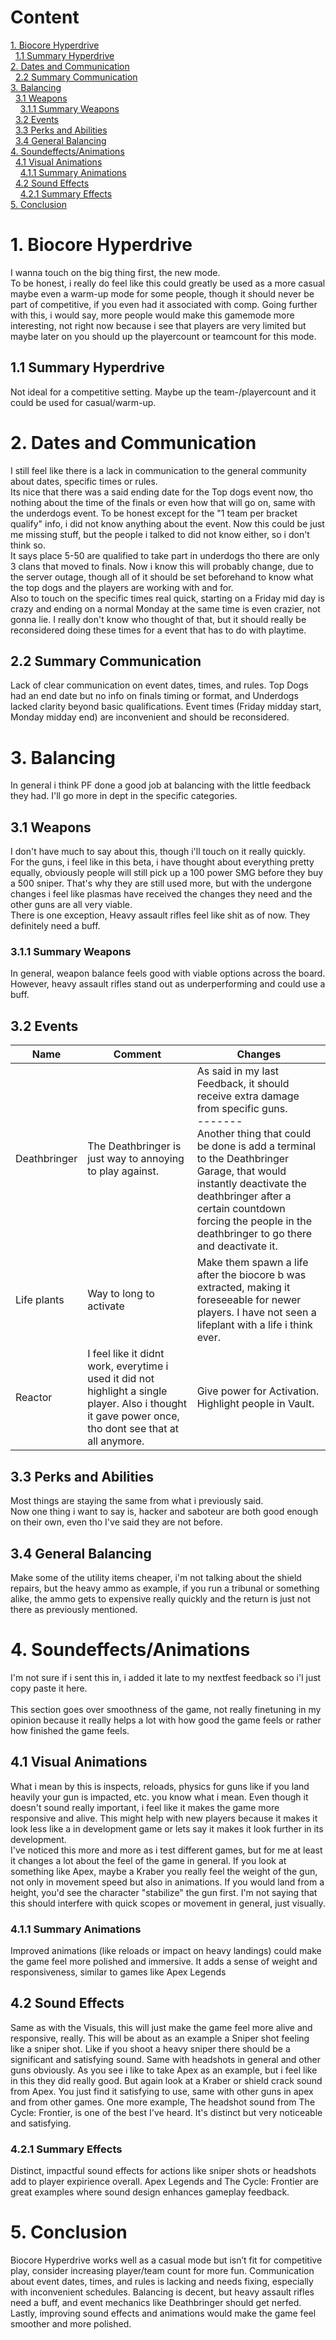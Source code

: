 # Content
[1. Biocore Hyperdrive](#1-Biocore-Hyperdrive)<br>
&nbsp;&nbsp;[1.1 Summary Hyperdrive](#11-Summary-Hyperdrive)<br>
[2. Dates and Communication](#2-Dates-and-Communication)<br>
&nbsp;&nbsp;[2.2 Summary Communication](#22-Summary-Communication)<br>
[3. Balancing](#3-Balancing)<br>
&nbsp;&nbsp;[3.1 Weapons](#31-Weapons)<br>
&nbsp;&nbsp;&nbsp;&nbsp;[3.1.1 Summary Weapons](#311-Summary-Weapons)<br>
&nbsp;&nbsp;[3.2 Events](32-Events)<br>
&nbsp;&nbsp;[3.3 Perks and Abilities](#33-Perks-and-Abilities)<br>
&nbsp;&nbsp;[3.4 General Balancing](#34-General-Balancing)<br>
[4. Soundeffects/Animations](#4-SoundeffectsAnimations)<br>
&nbsp;&nbsp;[4.1 Visual Animations](#41-Visual-Animations)<br>
&nbsp;&nbsp;&nbsp;&nbsp;[4.1.1 Summary Animations](#411-Summary-Animations)<br>
&nbsp;&nbsp;[4.2 Sound Effects](#42-Sound-Effects)<br>
&nbsp;&nbsp;&nbsp;&nbsp;[4.2.1 Summary Effects](#421-Summary-Effects)<br>
[5. Conclusion](#5-Conclusion)<br>

# 1. Biocore Hyperdrive
I wanna touch on the big thing first, the new mode.<br>
To be honest, i really do feel like this could greatly be used as a more casual maybe even a warm-up mode for some people, though it should never be part of competitive, if you even had it associated with comp. Going further with this, i would say, more people would make this gamemode more interesting, not right now because i see that players are very limited but maybe later on you should up the playercount or teamcount for this mode.

## 1.1 Summary Hyperdrive
Not ideal for a competitive setting. Maybe up the team-/playercount and it could be used for casual/warm-up.

# 2. Dates and Communication
I still feel like there is a lack in communication to the general community about dates, specific times or rules.<br>
Its nice that there was a said ending date for the Top dogs event now, tho nothing about the time of the finals or even how that will go on, same with the underdogs event. To be honest except for the "1 team per bracket qualify" info, i did not know anything about the event. Now this could be just me missing stuff, but the people i talked to did not know either, so i don't think so.<br>
It says place 5-50 are qualified to take part in underdogs tho there are only 3 clans that moved to finals. Now i know this will probably change, due to the server outage, though all of it should be set beforehand to know what the top dogs and the players are working with and for.<br>
Also to touch on the specific times real quick, starting on a Friday mid day is crazy and ending on a normal Monday at the same time is even crazier, not gonna lie. I really don't know who thought of that, but it should really be reconsidered doing these times for a event that has to do with playtime. <br>

## 2.2 Summary Communication
Lack of clear communication on event dates, times, and rules. Top Dogs had an end date but no info on finals timing or format, and Underdogs lacked clarity beyond basic qualifications. Event times (Friday midday start, Monday midday end) are inconvenient and should be reconsidered.


# 3. Balancing
In general i think PF done a good job at balancing with the little feedback they had. I'll go more in dept in the specific categories.

## 3.1 Weapons
I don't have much to say about this, though i'll touch on it really quickly.<br>
For the guns, i feel like in this beta, i have thought about everything pretty equally, obviously people will still pick up a 100 power SMG before they buy a 500 sniper. That's why they are still used more, but with the undergone changes i feel like plasmas have received the changes they need and the other guns are all very viable.<br>
There is one exception, Heavy assault rifles feel like shit as of now. They definitely need a buff.

### 3.1.1 Summary Weapons
In general, weapon balance feels good with viable options across the board. However, heavy assault rifles stand out as underperforming and could use a buff.


## 3.2 Events

| Name         | Comment                                                                                                                                                | Changes                                                                                                                                                                                                                                                                                                                       |
| ------------ | ------------------------------------------------------------------------------------------------------------------------------------------------------ | ----------------------------------------------------------------------------------------------------------------------------------------------------------------------------------------------------------------------------------------------------------------------------------------------------------------------------- |
| Deathbringer | The Deathbringer is just way to annoying to play against.                                                                                              | As said in my last Feedback, it should receive extra damage from specific guns.<br>-------<br>Another thing that could be done is add a terminal to the Deathbringer Garage, that would instantly deactivate the deathbringer after a certain countdown forcing the people in the deathbringer to go there and deactivate it. |
| Life plants  | Way to long to activate                                                                                                                                | Make them spawn a life after the biocore b was extracted, making it foreseeable for newer players. I have not seen a lifeplant with a life i think ever.                                                                                                                                                                      |
| Reactor      | I feel like it didnt work, everytime i used it did not highlight a single player. Also i thought it gave power once, tho dont see that at all anymore. | Give power for Activation.<br>Highlight people in Vault.                                                                                                                                                                                                                                                                      |

## 3.3 Perks and Abilities
Most things are staying the same from what i previously said.<br>
Now one thing i want to say is, hacker and saboteur are both good enough on their own, even tho I've said they are not before.



## 3.4 General Balancing
Make some of the utility items cheaper, i'm not talking about the shield repairs, but the heavy ammo as example, if you run a tribunal or something alike, the ammo gets to expensive really quickly and the return is just not there as previously mentioned.


# 4. Soundeffects/Animations
I'm not sure if i sent this in, i added it late to my nextfest feedback so i'l just copy paste it here.<br>
<br>
This section goes over smoothness of the game, not really finetuning in my opinion because it really helps a lot with how good the game feels or rather how finished the game feels.

## 4.1 Visual Animations
What i mean by this is inspects, reloads, physics for guns like if you land heavily your gun is impacted, etc. you know what i mean. Even though it doesn't sound really important, i feel like it makes the game more responsive and alive. This might help with new players because it makes it look less like a in development game or lets say it makes it look further in its development. <br>
I've noticed this more and more as i test different games, but for me at least it changes a lot about the feel of the game in general. If you look at something like Apex, maybe a Kraber you really feel the weight of the gun, not only in movement speed but also in animations. If you would land from a height, you'd see the character "stabilize" the gun first. I'm not saying that this should interfere with quick scopes or movement in general, just visually.

### 4.1.1 Summary Animations
Improved animations (like reloads or impact on heavy landings) could make the game feel more polished and immersive. It adds a sense of weight and responsiveness, similar to games like Apex Legends

## 4.2 Sound Effects
Same as with the Visuals, this will just make the game feel more alive and responsive, really. This will be about as an example a Sniper shot feeling like a sniper shot. Like if you shoot a heavy sniper there should be a significant and satisfying sound. Same with headshots in general and other guns obviously. As you see i like to take Apex as an example, but i feel like in this they did really good. But again look at a Kraber or shield crack sound from Apex. You just find it satisfying to use, same with other guns in apex and from other games. One more example, The headshot sound from The Cycle: Frontier, is one of the best I've heard. It's distinct but very noticeable and satisfying.

### 4.2.1 Summary Effects
Distinct, impactful sound effects for actions like sniper shots or headshots add to player expirience overall. Apex Legends and The Cycle: Frontier are great examples where sound design enhances gameplay feedback.


# 5. Conclusion
Biocore Hyperdrive works well as a casual mode but isn’t fit for competitive play, consider increasing player/team count for more fun. Communication about event dates, times, and rules is lacking and needs fixing, especially with inconvenient schedules. Balancing is decent, but heavy assault rifles need a buff, and event mechanics like Deathbringer should get nerfed. Lastly, improving sound effects and animations would make the game feel smoother and more polished.
